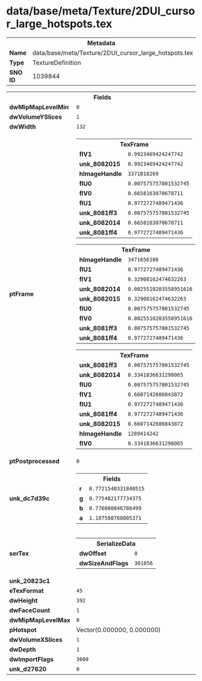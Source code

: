<h1>data/base/meta/Texture/2DUI_cursor_large_hotspots.tex</h1><table><tr><th colspan="100%">Metadata</th></tr><tr><td><b>Name</b></td><td>data/base/meta/Texture/2DUI_cursor_large_hotspots.tex</td></tr><tr><td><b>Type</b></td><td>TextureDefinition</td></tr><tr><td><b>SNO ID</b></td><td>1039844</td></tr></table>

<table><tr><th colspan="100%">Fields</th></tr><tr><td><b>dwMipMapLevelMin</b></td><td><code>0</code></td></tr><tr><td><b>dwVolumeYSlices</b></td><td><code>1</code></td></tr><tr><td><b>dwWidth</b></td><td><code>132</code></td></tr><tr><td><b>ptFrame</b></td><td><table><tr><th colspan="100%">TexFrame</th></tr><tr><td><b>flV1</b></td><td><code>0.9923469424247742</code></td></tr><tr><td><b>unk_8082015</b></td><td><code>0.9923469424247742</code></td></tr><tr><td><b>hImageHandle</b></td><td><code>3371818269</code></td></tr><tr><td><b>flU0</b></td><td><code>0.007575757801532745</code></td></tr><tr><td><b>flV0</b></td><td><code>0.6658163070678711</code></td></tr><tr><td><b>flU1</b></td><td><code>0.9772727489471436</code></td></tr><tr><td><b>unk_8081ff3</b></td><td><code>0.007575757801532745</code></td></tr><tr><td><b>unk_8082014</b></td><td><code>0.6658163070678711</code></td></tr><tr><td><b>unk_8081ff4</b></td><td><code>0.9772727489471436</code></td></tr></table>


<table><tr><th colspan="100%">TexFrame</th></tr><tr><td><b>hImageHandle</b></td><td><code>3471656106</code></td></tr><tr><td><b>flU1</b></td><td><code>0.9772727489471436</code></td></tr><tr><td><b>flV1</b></td><td><code>0.32908162474632263</code></td></tr><tr><td><b>unk_8082014</b></td><td><code>0.0025510203558951616</code></td></tr><tr><td><b>unk_8082015</b></td><td><code>0.32908162474632263</code></td></tr><tr><td><b>flU0</b></td><td><code>0.007575757801532745</code></td></tr><tr><td><b>flV0</b></td><td><code>0.0025510203558951616</code></td></tr><tr><td><b>unk_8081ff3</b></td><td><code>0.007575757801532745</code></td></tr><tr><td><b>unk_8081ff4</b></td><td><code>0.9772727489471436</code></td></tr></table>


<table><tr><th colspan="100%">TexFrame</th></tr><tr><td><b>unk_8081ff3</b></td><td><code>0.007575757801532745</code></td></tr><tr><td><b>unk_8082014</b></td><td><code>0.3341836631298065</code></td></tr><tr><td><b>flU0</b></td><td><code>0.007575757801532745</code></td></tr><tr><td><b>flV1</b></td><td><code>0.6607142686843872</code></td></tr><tr><td><b>flU1</b></td><td><code>0.9772727489471436</code></td></tr><tr><td><b>unk_8081ff4</b></td><td><code>0.9772727489471436</code></td></tr><tr><td><b>unk_8082015</b></td><td><code>0.6607142686843872</code></td></tr><tr><td><b>hImageHandle</b></td><td><code>1289414242</code></td></tr><tr><td><b>flV0</b></td><td><code>0.3341836631298065</code></td></tr></table>


</td></tr><tr><td><b>ptPostprocessed</b></td><td><code>0</code></td></tr><tr><td><b>unk_dc7d39c</b></td><td><table><tr><th colspan="100%">Fields</th></tr><tr><td><b>r</b></td><td><code>0.7721540331840515</code></td></tr><tr><td><b>g</b></td><td><code>0.775482177734375</code></td></tr><tr><td><b>b</b></td><td><code>0.776080846786499</code></td></tr><tr><td><b>a</b></td><td><code>1.107588768005371</code></td></tr></table>

</td></tr><tr><td><b>serTex</b></td><td><table><tr><th colspan="100%">SerializeData</th></tr><tr><td><b>dwOffset</b></td><td><code>0</code></td></tr><tr><td><b>dwSizeAndFlags</b></td><td><code>301056</code></td></tr></table>


</td></tr><tr><td><b>unk_20823c1</b></td><td></td></tr><tr><td><b>eTexFormat</b></td><td><code>45</code></td></tr><tr><td><b>dwHeight</b></td><td><code>392</code></td></tr><tr><td><b>dwFaceCount</b></td><td><code>1</code></td></tr><tr><td><b>dwMipMapLevelMax</b></td><td><code>0</code></td></tr><tr><td><b>pHotspot</b></td><td>Vector(0.000000, 0.000000)</td></tr><tr><td><b>dwVolumeXSlices</b></td><td><code>1</code></td></tr><tr><td><b>dwDepth</b></td><td><code>1</code></td></tr><tr><td><b>dwImportFlags</b></td><td><code>3600</code></td></tr><tr><td><b>unk_d27620</b></td><td><code>0</code></td></tr></table>

